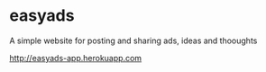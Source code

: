 # easyads

A simple website for posting and sharing ads, ideas and thooughts

http://easyads-app.herokuapp.com
